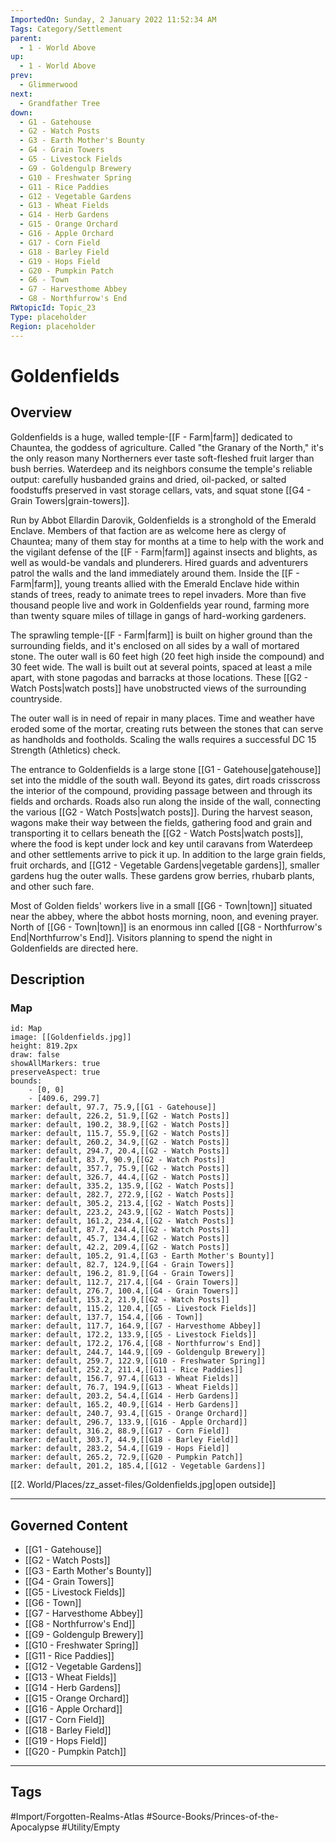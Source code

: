```yaml
---
ImportedOn: Sunday, 2 January 2022 11:52:34 AM
Tags: Category/Settlement
parent:
  - 1 - World Above
up:
  - 1 - World Above
prev:
  - Glimmerwood
next:
  - Grandfather Tree
down:
  - G1 - Gatehouse
  - G2 - Watch Posts
  - G3 - Earth Mother's Bounty
  - G4 - Grain Towers
  - G5 - Livestock Fields
  - G9 - Goldengulp Brewery
  - G10 - Freshwater Spring
  - G11 - Rice Paddies
  - G12 - Vegetable Gardens
  - G13 - Wheat Fields
  - G14 - Herb Gardens
  - G15 - Orange Orchard
  - G16 - Apple Orchard
  - G17 - Corn Field
  - G18 - Barley Field
  - G19 - Hops Field
  - G20 - Pumpkin Patch
  - G6 - Town
  - G7 - Harvesthome Abbey
  - G8 - Northfurrow's End
RWtopicId: Topic_23
Type: placeholder
Region: placeholder
---
```

# Goldenfields
## Overview
Goldenfields is a huge, walled temple-[[F - Farm|farm]] dedicated to Chauntea, the goddess of agriculture. Called "the Granary of the North," it's the only reason many Northerners ever taste soft-fleshed fruit larger than bush berries. Waterdeep and its neighbors consume the temple's reliable output: carefully husbanded grains and dried, oil-packed, or salted foodstuffs preserved in vast storage cellars, vats, and squat stone [[G4 - Grain Towers|grain-towers]].

Run by Abbot Ellardin Darovik, Goldenfields is a stronghold of the Emerald Enclave. Members of that faction are as welcome here as clergy of Chauntea; many of them stay for months at a time to help with the work and the vigilant defense of the [[F - Farm|farm]] against insects and blights, as well as would-be vandals and plunderers. Hired guards and adventurers patrol the walls and the land immediately around them. Inside the [[F - Farm|farm]], young treants allied with the Emerald Enclave hide within stands of trees, ready to animate trees to repel invaders. More than five thousand people live and work in Goldenfields year round, farming more than twenty square miles of tillage in gangs of hard-working gardeners.

The sprawling temple-[[F - Farm|farm]] is built on higher ground than the surrounding fields, and it's enclosed on all sides by a wall of mortared stone. The outer wall is 60 feet high (20 feet high inside the compound) and 30 feet wide. The wall is built out at several points, spaced at least a mile apart, with stone pagodas and barracks at those locations. These [[G2 - Watch Posts|watch posts]] have unobstructed views of the surrounding countryside.

The outer wall is in need of repair in many places. Time and weather have eroded some of the mortar, creating ruts between the stones that can serve as handholds and footholds. Scaling the walls requires a successful DC 15 Strength (Athletics) check.

The entrance to Goldenfields is a large stone [[G1 - Gatehouse|gatehouse]] set into the middle of the south wall. Beyond its gates, dirt roads crisscross the interior of the compound, providing passage between and through its fields and orchards. Roads also run along the inside of the wall, connecting the various [[G2 - Watch Posts|watch posts]]. During the harvest season, wagons make their way between the fields, gathering food and grain and transporting it to cellars beneath the [[G2 - Watch Posts|watch posts]], where the food is kept under lock and key until caravans from Waterdeep and other settlements arrive to pick it up. In addition to the large grain fields, fruit orchards, and [[G12 - Vegetable Gardens|vegetable gardens]], smaller gardens hug the outer walls. These gardens grow berries, rhubarb plants, and other such fare.

Most of Golden fields' workers live in a small [[G6 - Town|town]] situated near the abbey, where the abbot hosts morning, noon, and evening prayer. North of [[G6 - Town|town]] is an enormous inn called [[G8 - Northfurrow's End|Northfurrow's End]]. Visitors planning to spend the night in Goldenfields are directed here.

## Description
### Map

```leaflet
id: Map
image: [[Goldenfields.jpg]]
height: 819.2px
draw: false
showAllMarkers: true
preserveAspect: true
bounds:
    - [0, 0]
    - [409.6, 299.7]
marker: default, 97.7, 75.9,[[G1 - Gatehouse]]
marker: default, 226.2, 51.9,[[G2 - Watch Posts]]
marker: default, 190.2, 38.9,[[G2 - Watch Posts]]
marker: default, 115.7, 55.9,[[G2 - Watch Posts]]
marker: default, 260.2, 34.9,[[G2 - Watch Posts]]
marker: default, 294.7, 20.4,[[G2 - Watch Posts]]
marker: default, 83.7, 90.9,[[G2 - Watch Posts]]
marker: default, 357.7, 75.9,[[G2 - Watch Posts]]
marker: default, 326.7, 44.4,[[G2 - Watch Posts]]
marker: default, 335.2, 135.9,[[G2 - Watch Posts]]
marker: default, 282.7, 272.9,[[G2 - Watch Posts]]
marker: default, 305.2, 213.4,[[G2 - Watch Posts]]
marker: default, 223.2, 243.9,[[G2 - Watch Posts]]
marker: default, 161.2, 234.4,[[G2 - Watch Posts]]
marker: default, 87.7, 244.4,[[G2 - Watch Posts]]
marker: default, 45.7, 134.4,[[G2 - Watch Posts]]
marker: default, 42.2, 209.4,[[G2 - Watch Posts]]
marker: default, 105.2, 91.4,[[G3 - Earth Mother's Bounty]]
marker: default, 82.7, 124.9,[[G4 - Grain Towers]]
marker: default, 196.2, 81.9,[[G4 - Grain Towers]]
marker: default, 112.7, 217.4,[[G4 - Grain Towers]]
marker: default, 276.7, 100.4,[[G4 - Grain Towers]]
marker: default, 153.2, 21.9,[[G2 - Watch Posts]]
marker: default, 115.2, 120.4,[[G5 - Livestock Fields]]
marker: default, 137.7, 154.4,[[G6 - Town]]
marker: default, 117.7, 164.9,[[G7 - Harvesthome Abbey]]
marker: default, 172.2, 133.9,[[G5 - Livestock Fields]]
marker: default, 172.2, 176.4,[[G8 - Northfurrow's End]]
marker: default, 244.7, 144.9,[[G9 - Goldengulp Brewery]]
marker: default, 259.7, 122.9,[[G10 - Freshwater Spring]]
marker: default, 252.2, 211.4,[[G11 - Rice Paddies]]
marker: default, 156.7, 97.4,[[G13 - Wheat Fields]]
marker: default, 76.7, 194.9,[[G13 - Wheat Fields]]
marker: default, 203.2, 54.4,[[G14 - Herb Gardens]]
marker: default, 165.2, 40.9,[[G14 - Herb Gardens]]
marker: default, 240.7, 93.4,[[G15 - Orange Orchard]]
marker: default, 296.7, 133.9,[[G16 - Apple Orchard]]
marker: default, 316.2, 88.9,[[G17 - Corn Field]]
marker: default, 303.7, 44.9,[[G18 - Barley Field]]
marker: default, 283.2, 54.4,[[G19 - Hops Field]]
marker: default, 265.2, 72.9,[[G20 - Pumpkin Patch]]
marker: default, 201.2, 185.4,[[G12 - Vegetable Gardens]]
```
[[2. World/Places/zz_asset-files/Goldenfields.jpg|open outside]]

---
## Governed Content
- [[G1 - Gatehouse]]
- [[G2 - Watch Posts]]
- [[G3 - Earth Mother's Bounty]]
- [[G4 - Grain Towers]]
- [[G5 - Livestock Fields]]
- [[G6 - Town]]
- [[G7 - Harvesthome Abbey]]
- [[G8 - Northfurrow's End]]
- [[G9 - Goldengulp Brewery]]
- [[G10 - Freshwater Spring]]
- [[G11 - Rice Paddies]]
- [[G12 - Vegetable Gardens]]
- [[G13 - Wheat Fields]]
- [[G14 - Herb Gardens]]
- [[G15 - Orange Orchard]]
- [[G16 - Apple Orchard]]
- [[G17 - Corn Field]]
- [[G18 - Barley Field]]
- [[G19 - Hops Field]]
- [[G20 - Pumpkin Patch]]


---
## Tags
#Import/Forgotten-Realms-Atlas #Source-Books/Princes-of-the-Apocalypse #Utility/Empty

